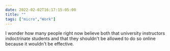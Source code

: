 ```yaml
---
date: 2022-02-02T16:17:15-05:00
title: ""
tags: ["micro","Work"]
---
```

I wonder how many people right now believe both that university instructors indoctrinate students and that they shouldn't be allowed to do so online because it wouldn't be effective.
